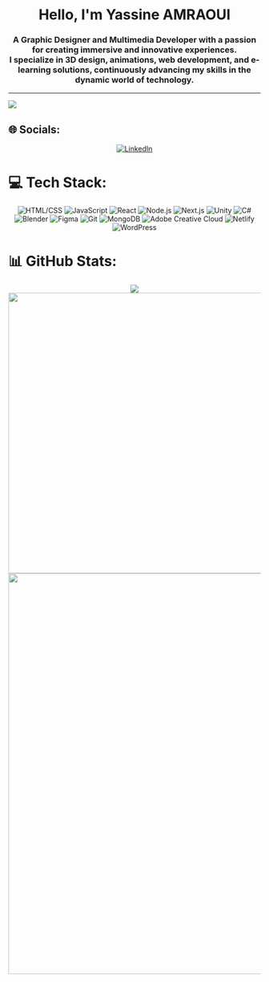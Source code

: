 <h1 align="center">Hello, I'm Yassine AMRAOUI</h1>
<h3 align="center">A Graphic Designer and Multimedia Developer with a passion for creating immersive and innovative experiences. <br> I specialize in 3D design, animations, web development, and e-learning solutions, continuously advancing my skills in the dynamic world of technology.</h3>

---

[![](https://visitcount.itsvg.in/api?id=YassineAmraouiDev&icon=0&color=9)](https://visitcount.itsvg.in)

## 🌐 Socials:

<p align="center">
    <a href="www.linkedin.com/in/yassine-amraoui-4810921a1"><img src="https://img.shields.io/badge/LinkedIn-%230077B5.svg?style=for-the-badge&logo=linkedin&logoColor=white" alt="LinkedIn"></a>
</p>

# 💻 Tech Stack:

<p align="center">
  <img src="https://img.shields.io/badge/HTML-CSS-E34F26?style=for-the-badge&logo=html5&logoColor=white" alt="HTML/CSS">
  <img src="https://img.shields.io/badge/JavaScript-F7DF1E?style=for-the-badge&logo=javascript&logoColor=black" alt="JavaScript">
  <img src="https://img.shields.io/badge/React-61DAFB?style=for-the-badge&logo=react&logoColor=black" alt="React">
  <img src="https://img.shields.io/badge/Node.js-339933?style=for-the-badge&logo=node.js&logoColor=white" alt="Node.js">
    <img src="https://img.shields.io/badge/Next.js-000000?style=for-the-badge&logo=nextdotjs&logoColor=white" alt="Next.js">
  <img src="https://img.shields.io/badge/Unity-000000?style=for-the-badge&logo=unity&logoColor=white" alt="Unity">
  <img src="https://img.shields.io/badge/C%23-239120?style=for-the-badge&logo=c-sharp&logoColor=white" alt="C#">
  <img src="https://img.shields.io/badge/Blender-F5792A?style=for-the-badge&logo=blender&logoColor=white" alt="Blender">
  <img src="https://img.shields.io/badge/Figma-%23F24E1E.svg?style=for-the-badge&logo=figma&logoColor=white" alt="Figma">
  <img src="https://img.shields.io/badge/Git-%23F05033.svg?style=for-the-badge&logo=git&logoColor=white" alt="Git">
  <img src="https://img.shields.io/badge/MongoDB-%234ea94b.svg?style=for-the-badge&logo=mongodb&logoColor=white" alt="MongoDB">
    <img src="https://img.shields.io/badge/Adobe%20Creative%20Cloud-FF0000?style=for-the-badge&logo=adobecreativecloud&logoColor=white" alt="Adobe Creative Cloud">
    <img src="https://img.shields.io/badge/Netlify-00C7B7?style=for-the-badge&logo=netlify&logoColor=white" alt="Netlify">
<img src="https://img.shields.io/badge/WordPress-21759B?style=for-the-badge&logo=wordpress&logoColor=white" alt="WordPress">

  
</p>

# 📊 GitHub Stats:

<div align="center">
    <img src="https://github-profile-trophy.vercel.app/?username=ni-ssay&theme=chalk&column=2&row=2&margin-w=0&margin-h=1"/>
    <img width="560" style="object-fit: stretch;" src="https://streak-stats.demolab.com?user=ni-ssay&theme=dracula&date_format=M%20j%5B%2C%20Y%5D&mode=weekly"/>
</div>
<div align="center">
    <img width="800" src="https://github-profile-summary-cards.vercel.app/api/cards/profile-details?username=ni-ssay&theme=dracula">
</div>

